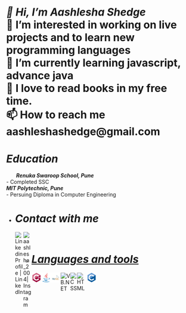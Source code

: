<h1> <i>👋 Hi, I’m Aashlesha Shedge</i><br>
 👀 I’m interested in working on live projects and to learn new programming languages<br>
🌱 I’m currently learning javascript, advance java<br>
  🎨 I love to read books in my free time.<br>
 📫 How to reach me aashleshashedge@gmail.com <br>
   <h1><i>Education</h1></i>
  <b> <i>&nbsp;&nbsp;&nbsp;&nbsp;&nbsp;&nbsp;&nbsp;&nbsp;Renuka Swaroop School, Pune</i></b><br>
   - Completed SSC <br>
  <b> <i>MIT Polytechnic, Pune</i></b><br>
   - Persuing Diploma in Computer Engineering <br>
   <ul>
      <li><h1><i>Contact with me</h1></i>
  <a href="https:https://www.linkedin.com/in/aashlesha-shedge-898476210/" target="blank">
  <img align="left" alt="Linkedin Profile | LinkedIn" width="22px" src="https://www.linkedin.com/in/aashlesha-shedge-898476210.svg" />
<a href="https://www.instagram.com/aashlesha_2004/" target="blank">
<img align="left" alt="aashlesha_2004| Instagram" width="22px" src="https://cdn.jsdelivr.net/npm/simple-icons@v3/icons/instagram.svg" /> <br>
  <ul>
      <li><h1><i>Languages and tools</h1></i>
<img align=left; alt="C-language" width="26px" src="https://raw.githubusercontent.com/devicons/devicon/master/icons/c/c-original.svg" />
<img align="left" alt="C++" width="26px" src="https://raw.githubusercontent.com/devicons/devicon/master/icons/cplusplus/cplusplus-original.svg" />
<img align="left" alt="Java" width="26px" src="https://raw.githubusercontent.com/devicons/devicon/master/icons/java/java-original.svg" />
<img align="left" alt="MySQL" width="26px" src="https://raw.githubusercontent.com/github/explore/80688e429a7d4ef2fca1e82350fe8e3517d3494d/topics/mysql/mysql.png" />
<img align="left" alt="VB.NET" width="26px" src="https://user-images.githubusercontent.com/93462095/139620936-1debe031-9f4e-447e-8bed-c86daec8a276.jpeg" />
<img align="left" alt="CSS" width="18px" src="https://user-images.githubusercontent.com/93462095/139620952-7d381176-f727-415f-95fa-07498f9f3a5d.png" />
<img align="left" alt="HTML" width="26px" src="https://user-images.githubusercontent.com/93462095/139620958-d461e6e4-14f6-4167-9d71-ff3b8fa25098.png" />
     

<!---
Aashleshashedge/Aashleshashedge is a ✨ special ✨ repository because its `README.md` (this file) appears on your GitHub profile.
You can click the Preview link to take a look at your changes.
--->
